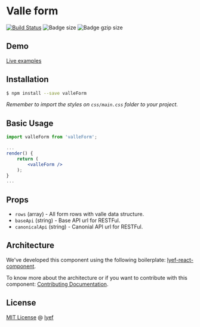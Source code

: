 # Valle form
[![Build Status](https://travis-ci.org/lyef/valleForm.svg?branch=master)](https://travis-ci.org/lyef/valleForm)
![Badge size](https://badge-size.herokuapp.com/lyef/valleForm/master/dist/Main.min.js.svg)
![Badge gzip size](https://badge-size.herokuapp.com/lyef/valleForm/master/dist/Main.min.js.svg?compression=gzip)

## Demo

[Live examples](https://lyef.github.io/valleForm)

## Installation

```sh
$ npm install --save valleForm
```

*Remember to import the styles on `css/main.css` folder to your project.*

## Basic Usage

```jsx
import valleForm from 'valleForm';

...
render() {
    return (
        <valleForm />
    );
}
...
```

## Props

- `rows` (array) - All form rows with valle data structure.
- `baseApi` (string) - Base API url for RESTFul.
- `canonicalApi` (string) - Canonial API url for RESTFul.

## Architecture

We've developed this component using the following boilerplate:
[lyef-react-component](https://github.com/lyef/lyef-react-component).

To know more about the architecture or if you want to contribute with this component:
[Contributing Documentation](https://github.com/lyef/valleForm/blob/master/CONTRIBUTING.md).

## License

[MIT License](https://github.com/lyef/valleForm/blob/master/LICENSE.md) @ [lyef](https://lyef.github.io/)